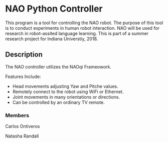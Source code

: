 # NAO Python Controller
This program is a tool for controlling the NAO robot. The purpose of this tool is to conduct experiments in human robot interaction. NAO will be used for research in robot-assited language learning. This is part of a summer research project for Indiana Universtiy, 2018.

## Description
The NAO controller utilizes the NAOqi Frameowork.

Features Include:
* Head movements adjusting Yaw and Pitche values.
* Remotely connect to the robot using WiFi or Ethernet.
* Joint movements in many orientations or directions.
* Can be controlled by an ordinary TV remote.

### Members
Carlos Ontiveros

Natasha Randall